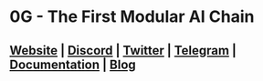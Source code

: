# 0G - The First Modular AI Chain


## [Website](https://0g.ai/) | [Discord](https://discord.gg/0glabs) | [Twitter](https://twitter.com/0G_labs) | [Telegram](https://t.me/web3_0glabs) | [Documentation](https://zerogravity.gitbook.io/0g-doc/) | [Blog](https://blog.0g.ai/)

